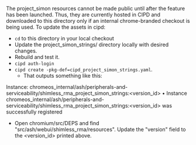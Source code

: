 The project_simon resources cannot be made public until after the feature has
been launched. Thus, they are currently hosted in CIPD and downloaded to this
directory only if an internal chrome-branded checkout is being used. To update
the assets in cipd:
* `cd` to this directory in your local checkout
* Update the project_simon_strings/ directory locally with desired changes.
* Rebuild and test it.
* `cipd auth-login`
* `cipd create -pkg-def=cipd_project_simon_strings.yaml`.
  * That outputs something like this:

Instance: chromeos_internal/ash/peripherals-and-serviceability/shimless_rma_project_simon_strings:<version_id>
 • Instance chromeos_internal/ash/peripherals-and-serviceability/shimless_rma_project_simon_strings:<version_id> was successfully registered

* Open chromium/src/DEPS and find "src/ash/webui/shimless_rma/resources".
  Update the "version" field to the <version_id> printed above.
